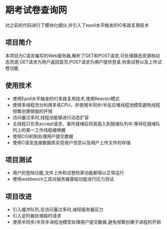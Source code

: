 # 期考试卷查询网
对之前的代码进行了模块化细分,并引入了epoll水平触发的IO多路复用技术

## 项目简介
本项目为C语言编写的Web服务器,解析了GET和POST请求,可处理静态资源和动态资源,GET请求为用户返回首页,POST请求为用户提供登录,检索试卷以及上传试卷功能

## 使用技术
* 使用Epoll水平触发的IO多路复用技术,使用Reactor模式
* 使用多线程充分利用多核CPU，并使用半同步/半反应堆线程池模型避免线程频繁创建销毁的开销
* 访问量过多时,线程池能够进行动态扩容
* 主线程只负责accept请求，事件就绪后将其插入到就绪队列中,等待在就绪队列上的某一工作线程被唤醒
* 使用CGI机制处理用户提交数据
* 使用C语言连接数据库实现用户信息以及用户上传文件的存储

## 项目测试
* 用户的登陆功能,文件上传和试卷检索功能都得以正常运行
* 使用webbench工具对服务器基础功能进行压力测试  

## 项目改进
* 引入缓冲队列,在访问量过多时,减轻服务器压力
* 引入定时器处理超时请求
* 使用半同步/半异步进程池模型处理用户提交数据,避免频繁创建子进程的开销
